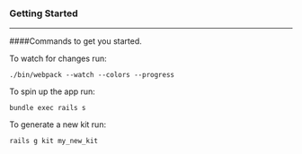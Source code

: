 ### <a name="tith"></a> Getting Started
---

####Commands to get you started.

To watch for changes run:

`./bin/webpack --watch --colors --progress`

To spin up the app run:

`bundle exec rails s`

To generate a new kit run:

`rails g kit my_new_kit`
